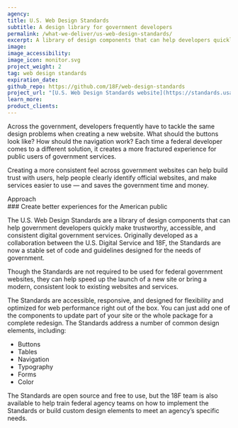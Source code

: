 ```yaml
---
agency:
title: U.S. Web Design Standards
subtitle: A design library for government developers
permalink: /what-we-deliver/us-web-design-standards/
excerpt: A library of design components that can help developers quickly make trustworthy, accessible, and consistent digital government services.
image: 
image_accessibility:
image_icon: monitor.svg
project_weight: 2
tag: web design standards
expiration_date:
github_repo: https://github.com/18F/web-design-standards
project_url: "[U.S. Web Design Standards website](https://standards.usa.gov/)"
learn_more:
product_clients:
---
```


Across the government, developers frequently have to tackle the same
design problems when creating a new website. What should the buttons
look like? How should the navigation work? Each time a federal developer
comes to a different solution, it creates a more fractured experience
for public users of government services.

Creating a more consistent feel across government websites can help
build trust with users, help people clearly identify official websites,
and make services easier to use — and saves the government time and
money.

<div class="small-caps">Approach</div>
### Create better experiences for the American public

The U.S. Web Design Standards are a library of design components that
can help government developers quickly make trustworthy, accessible, and
consistent digital government services. Originally developed as a
collaboration between the U.S. Digital Service and 18F, the Standards
are now a stable set of code and guidelines designed for the needs of
government.

Though the Standards are not required to be used for federal government
websites, they can help speed up the launch of a new site or bring a
modern, consistent look to existing websites and services.

The Standards are accessible, responsive, and designed for flexibility
and optimized for web performance right out of the box. You can just add
one of the components to update part of your site or the whole package
for a complete redesign. The Standards address a number of common design
elements, including:

-   Buttons
-   Tables
-   Navigation
-   Typography
-   Forms
-   Color

The Standards are open source and free to use, but the 18F team is also
available to help train federal agency teams on how to implement the
Standards or build custom design elements to meet an agency’s specific
needs.
